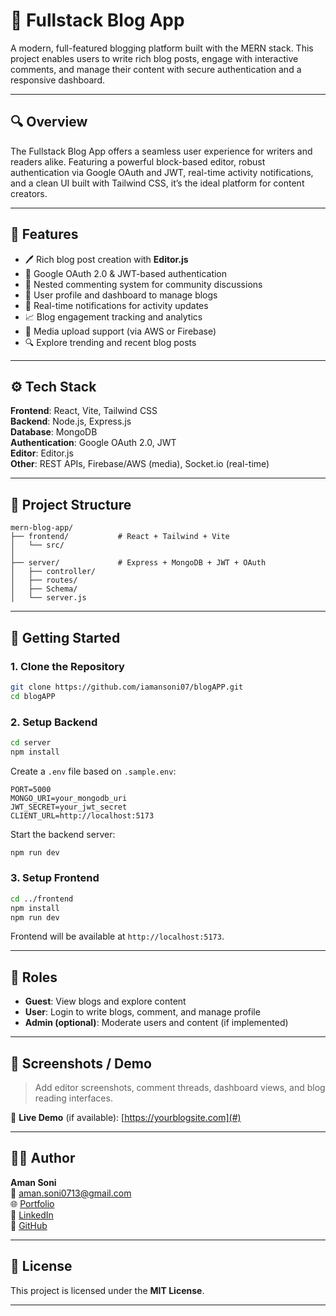 
# 📝 Fullstack Blog App

A modern, full-featured blogging platform built with the MERN stack. This project enables users to write rich blog posts, engage with interactive comments, and manage their content with secure authentication and a responsive dashboard.

---

## 🔍 Overview

The Fullstack Blog App offers a seamless user experience for writers and readers alike. Featuring a powerful block-based editor, robust authentication via Google OAuth and JWT, real-time activity notifications, and a clean UI built with Tailwind CSS, it’s the ideal platform for content creators.

---

## 🌟 Features

- 🖊️ Rich blog post creation with **Editor.js**
- 🔐 Google OAuth 2.0 & JWT-based authentication
- 💬 Nested commenting system for community discussions
- 👤 User profile and dashboard to manage blogs
- 🧠 Real-time notifications for activity updates
- 📈 Blog engagement tracking and analytics
- 📂 Media upload support (via AWS or Firebase)
- 🔍 Explore trending and recent blog posts

---

## ⚙️ Tech Stack

**Frontend**: React, Vite, Tailwind CSS  
**Backend**: Node.js, Express.js  
**Database**: MongoDB  
**Authentication**: Google OAuth 2.0, JWT  
**Editor**: Editor.js  
**Other**: REST APIs, Firebase/AWS (media), Socket.io (real-time)

---

## 📁 Project Structure

```
mern-blog-app/
├── frontend/           # React + Tailwind + Vite
│   └── src/
│
├── server/             # Express + MongoDB + JWT + OAuth
│   ├── controller/
│   ├── routes/
│   ├── Schema/
│   └── server.js
```

---

## 🚀 Getting Started

### 1. Clone the Repository

```bash
git clone https://github.com/iamansoni07/blogAPP.git
cd blogAPP
```

### 2. Setup Backend

```bash
cd server
npm install
```

Create a `.env` file based on `.sample.env`:

```env
PORT=5000
MONGO_URI=your_mongodb_uri
JWT_SECRET=your_jwt_secret
CLIENT_URL=http://localhost:5173
```

Start the backend server:

```bash
npm run dev
```

### 3. Setup Frontend

```bash
cd ../frontend
npm install
npm run dev
```

Frontend will be available at `http://localhost:5173`.

---

## 🧪 Roles

- **Guest**: View blogs and explore content
- **User**: Login to write blogs, comment, and manage profile
- **Admin (optional)**: Moderate users and content (if implemented)

---

## 📸 Screenshots / Demo

> Add editor screenshots, comment threads, dashboard views, and blog reading interfaces.

🔗 **Live Demo** (if available): [https://yourblogsite.com](#)

---

## 👨‍💻 Author

**Aman Soni**  
📧 [aman.soni0713@gmail.com](mailto:aman.soni0713@gmail.com)  
🌐 [Portfolio](https://amansonidev.netlify.app)  
💼 [LinkedIn](https://www.linkedin.com/in/amansoni0713/)  
🐙 [GitHub](https://github.com/iamansoni07)

---

## 📄 License

This project is licensed under the **MIT License**.

---
